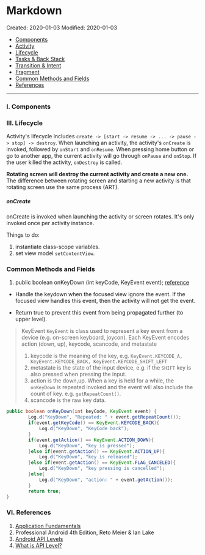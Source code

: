 # Markdown

Created: 2020-01-03
Modified: 2020-01-03

* [Components](#component)
* [Activity](#activity)
* [Lifecycle](#lifecycle)
* [Tasks & Back Stack](#task)
* [Transition & Intent](#transition)
* [Fragment](#fragment)
* [Common Methods and Fields](#method)
* [References](#reference)

***
### <a id="intro">I. Components</a>


### <a id="lifecycle">III. Lifecycle</a>

Activity's lifecycle includes `create -> [start -> resume -> ... -> pause -> stop] -> destroy`. When launching an activity, the activity's `onCreate` is invoked, followed by `onStart` and `onResume`. When pressing home button or go to another app, the current activity will go through `onPause` and `onStop`. If the user killed the activity, `onDestroy` is called.

__Rotating screen will destroy the current activity and create a new one.__ The difference between rotating screen and starting a new activity is that rotating screen use the same process (ART).




##### onCreate
onCreate is invoked when launching the activity or screen rotates. It's only invoked once per activity instance.

Things to do:
1. instantiate class-scope variables.
2. set view model `setContentView`.


### <a id="method">Common Methods and Fields</a>

1. public boolean onKeyDown (int keyCode, KeyEvent event); [reference](https://developer.android.com/reference/android/view/KeyEvent)
* Handle the keydown when the focused view ignore the event. If the focused view handles this event, then the activity will not get the event.

* Return true to prevent this event from being propagated further (to upper level).

> KeyEvent
> `KeyEvent` is class used to represent a key event from a device (e.g. on-screen keyboard, joycon). Each KeyEvent encodes
> action (down, up), keycode, scancode, and metastate
> 1. keycode is the meaning of the key, e.g. `KeyEvent.KEYCODE_A, KeyEvent.KEYCODE_BACK, KeyEvent.KEYCODE_SHIFT_LEFT`
> 2. metastate is the state of the input device, e.g. if the `SHIFT` key is also pressed when pressing the input.
> 3. action is the down,up. When a key is held for a while, the `onKeyDown` is repeated invoked and the event will also include the count of key. e.g. `getRepeatCount()`.
> 4.  scancode is the raw key data.

```Java
public boolean onKeyDown(int keyCode, KeyEvent event) {
        Log.d("KeyDown", "Repeated: " + event.getRepeatCount());
        if(event.getKeyCode() == KeyEvent.KEYCODE_BACK){
            Log.d("KeyDown", "KeyCode back");
        }
        if(event.getAction() == KeyEvent.ACTION_DOWN){
            Log.d("KeyDown", "key is pressed");
        }else if(event.getAction() == KeyEvent.ACTION_UP){
            Log.d("KeyDown", "key is released");
        }else if(event.getAction() == KeyEvent.FLAG_CANCELED){
            Log.d("KeyDown", "key pressing is cancelled");
        }else{
            Log.d("KeyDown", "action: " + event.getAction());
        }
        return true;
}
```

### <a id="reference">VI. References</a>
1. <a href="https://developer.android.com/guide/components/fundamentals" target="_blank">Application Fundamentals</a>
2. Professional Android 4th Edition, Reto Meier & Ian Lake
3. <a href="http://www.dre.vanderbilt.edu/~schmidt/android/android-4.0/out/target/common/docs/doc-comment-check/guide/appendix/api-levels.html" target="_blank">Android API Levels</a>
4. <a href="https://developer.android.com/guide/topics/manifest/uses-sdk-element#ApiLevels" target="_blank">What is API Level?</a>